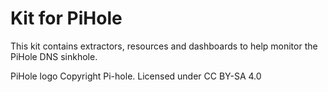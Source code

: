 # Kit for PiHole

This kit contains extractors, resources and dashboards to help monitor the PiHole DNS sinkhole.

PiHole logo Copyright Pi-hole. Licensed under CC BY-SA 4.0
